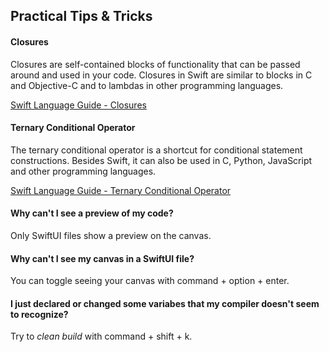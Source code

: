 ## Practical Tips & Tricks

#### Closures

Closures are self-contained blocks of functionality that can be passed around and used in your code. Closures in Swift are similar to blocks in C and Objective-C and to lambdas in other programming languages.

[Swift Language Guide - Closures](https://docs.swift.org/swift-book/documentation/the-swift-programming-language/closures/)

#### Ternary Conditional Operator

The ternary conditional operator is a shortcut for conditional statement constructions. Besides Swift, it can also be used in C, Python, JavaScript and other programming languages.

[Swift Language Guide - Ternary Conditional Operator](https://docs.swift.org/swift-book/documentation/the-swift-programming-language/basicoperators#Ternary-Conditional-Operator)

#### Why can't I see a preview of my code?
Only SwiftUI files show a preview on the canvas.

#### Why can't I see my canvas in a SwiftUI file?
You can toggle seeing your canvas with command + option + enter.

#### I just declared or changed some variabes that my compiler doesn't seem to recognize?
Try to _clean build_ with command + shift + k.

